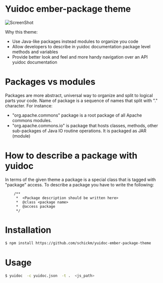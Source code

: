 # Yuidoc ember-package theme

![ScreenShot](/example.png)

Why this theme:
   * Use Java-like packages instead modules to organize you code 
   * Allow developers to describe in yuidoc documentation package level methods and variables   
   * Provide better look and feel and more handy navigation over an API yuidoc documentation
   

# Packages vs modules     

Packages are more abstract, universal way to organize and split to logical parts your code. Name of package is a sequence of names that split with "." character. For instance:
   * "org.apache.commons" package is a root package of all Apache commons modules. 
   * "org.apache.commons.io" is package that hosts classes, methods, other sub-packages of Java IO routine operations. It is packaged as JAR (module)  

# How to describe a package with yuidoc

In terms of the given theme a package is a special class that is tagged with "package" access. To describe a package you have to write the following:

```
    /**
     *  <Package description should be written here>  
     *  @class <package name>
     *  @access package 
     */

```


# Installation

```sh
$ npm install https://github.com/schickm/yuidoc-ember-package-theme
```

# Usage

```sh
$ yuidoc  -c yuidoc.json  -t .  <js_path>
```
